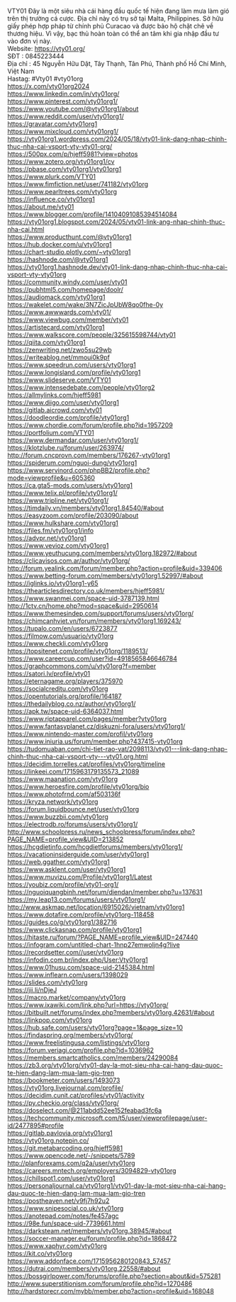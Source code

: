 <p>VTY01 Đ&acirc;y l&agrave; một si&ecirc;u nh&agrave; c&aacute;i h&agrave;ng đầu quốc tế hiện đang l&agrave;m mưa l&agrave;m gi&oacute; tr&ecirc;n thị trường c&aacute; cược. Địa chỉ n&agrave;y c&oacute; trụ sở tại Malta, Philippines. Sở hữu giấy ph&eacute;p hợp ph&aacute;p từ ch&iacute;nh phủ Curacao v&agrave; được bảo hộ chặt chẽ về thương hiệu. V&igrave; vậy, bạc thủ ho&agrave;n to&agrave;n c&oacute; thể an t&acirc;m khi gia nhập đầu tư v&agrave;o đơn vị n&agrave;y.<br />
Website:&nbsp;<a href="https://vty01.org/">https://vty01.org/</a><br />
SĐT : 0845223444<br />
Địa chỉ : 45 Nguyễn Hữu Dật, T&acirc;y Thạnh, T&acirc;n Ph&uacute;, Th&agrave;nh phố Hồ Ch&iacute; Minh, Việt Nam<br />
Hastag: #Vty01 #vty01org<br />
<a href="https://x.com/vty01org2024">https://x.com/vty01org2024</a><br />
<a href="https://www.linkedin.com/in/vty01org/">https://www.linkedin.com/in/vty01org/</a><br />
<a href="https://www.pinterest.com/vty01org1/">https://www.pinterest.com/vty01org1/</a><br />
<a href="https://www.youtube.com/@vty01org1/about">https://www.youtube.com/@vty01org1/about</a><br />
<a href="https://www.reddit.com/user/vty01org1/">https://www.reddit.com/user/vty01org1/</a><br />
<a href="https://gravatar.com/vty01org1">https://gravatar.com/vty01org1</a><br />
<a href="https://www.mixcloud.com/vty01org1/">https://www.mixcloud.com/vty01org1/</a><br />
<a href="https://vty01org1.wordpress.com/2024/05/18/vty01-link-dang-nhap-chinh-thuc-nha-cai-vsport-vty-vty01-org/">https://vty01org1.wordpress.com/2024/05/18/vty01-link-dang-nhap-chinh-thuc-nha-cai-vsport-vty-vty01-org/</a><br />
<a href="https://500px.com/p/hjeff5981?view=photos">https://500px.com/p/hjeff5981?view=photos</a><br />
<a href="https://www.zotero.org/vty01org1/cv">https://www.zotero.org/vty01org1/cv</a><br />
<a href="https://pbase.com/vty01org1/vty01org1">https://pbase.com/vty01org1/vty01org1</a><br />
<a href="https://www.plurk.com/VTY01">https://www.plurk.com/VTY01</a><br />
<a href="https://www.fimfiction.net/user/741182/vty01org">https://www.fimfiction.net/user/741182/vty01org</a><br />
<a href="https://www.pearltrees.com/vty01org">https://www.pearltrees.com/vty01org</a><br />
<a href="https://influence.co/vty01org1">https://influence.co/vty01org1</a><br />
<a href="https://about.me/vty01">https://about.me/vty01</a><br />
<a href="https://www.blogger.com/profile/14104091085394514084">https://www.blogger.com/profile/14104091085394514084</a><br />
<a href="https://vty01org1.blogspot.com/2024/05/vty01-link-ang-nhap-chinh-thuc-nha-cai.html">https://vty01org1.blogspot.com/2024/05/vty01-link-ang-nhap-chinh-thuc-nha-cai.html</a><br />
<a href="https://www.producthunt.com/@vty01org1">https://www.producthunt.com/@vty01org1</a><br />
<a href="https://hub.docker.com/u/vty01org1">https://hub.docker.com/u/vty01org1</a><br />
<a href="https://chart-studio.plotly.com/~vty01org1">https://chart-studio.plotly.com/~vty01org1</a><br />
<a href="https://hashnode.com/@vty01org1">https://hashnode.com/@vty01org1</a><br />
<a href="https://vty01org1.hashnode.dev/vty01-link-dang-nhap-chinh-thuc-nha-cai-vsport-vty-vty01org">https://vty01org1.hashnode.dev/vty01-link-dang-nhap-chinh-thuc-nha-cai-vsport-vty-vty01org</a><br />
<a href="https://community.windy.com/user/vty01">https://community.windy.com/user/vty01</a><br />
<a href="https://pubhtml5.com/homepage/doolr/">https://pubhtml5.com/homepage/doolr/</a><br />
<a href="https://audiomack.com/vty01org1">https://audiomack.com/vty01org1</a><br />
<a href="https://wakelet.com/wake/3N7ZicJpUbW8qo0fhe-0y">https://wakelet.com/wake/3N7ZicJpUbW8qo0fhe-0y</a><br />
<a href="https://www.awwwards.com/vty01/">https://www.awwwards.com/vty01/</a><br />
<a href="https://www.viewbug.com/member/vty01">https://www.viewbug.com/member/vty01</a><br />
<a href="https://artistecard.com/vty01org1">https://artistecard.com/vty01org1</a><br />
<a href="https://www.walkscore.com/people/325615598744/vty01">https://www.walkscore.com/people/325615598744/vty01</a><br />
<a href="https://qiita.com/vty01org1">https://qiita.com/vty01org1</a><br />
<a href="https://zenwriting.net/zwo5su29wb">https://zenwriting.net/zwo5su29wb</a><br />
<a href="https://writeablog.net/mmoui0k9pf">https://writeablog.net/mmoui0k9pf</a><br />
<a href="https://www.speedrun.com/users/vty01org1">https://www.speedrun.com/users/vty01org1</a><br />
<a href="https://www.longisland.com/profile/vty01org1">https://www.longisland.com/profile/vty01org1</a><br />
<a href="https://www.slideserve.com/VTY01">https://www.slideserve.com/VTY01</a><br />
<a href="https://www.intensedebate.com/people/vty01org2">https://www.intensedebate.com/people/vty01org2</a><br />
<a href="https://allmylinks.com/hjeff5981">https://allmylinks.com/hjeff5981</a><br />
<a href="https://www.diigo.com/user/vty01org1">https://www.diigo.com/user/vty01org1</a><br />
<a href="https://gitlab.aicrowd.com/vty01">https://gitlab.aicrowd.com/vty01</a><br />
<a href="https://doodleordie.com/profile/vty01org1">https://doodleordie.com/profile/vty01org1</a><br />
<a href="https://www.chordie.com/forum/profile.php?id=1957209">https://www.chordie.com/forum/profile.php?id=1957209</a><br />
<a href="https://portfolium.com/VTY01">https://portfolium.com/VTY01</a><br />
<a href="https://www.dermandar.com/user/vty01org1/">https://www.dermandar.com/user/vty01org1/</a><br />
<a href="https://klotzlube.ru/forum/user/263974/">https://klotzlube.ru/forum/user/263974/</a><br />
<a href="http://forum.cncprovn.com/members/176267-vty01org1">http://forum.cncprovn.com/members/176267-vty01org1</a><br />
<a href="https://spiderum.com/nguoi-dung/vty01org1">https://spiderum.com/nguoi-dung/vty01org1</a><br />
<a href="https://www.servinord.com/phpBB2/profile.php?mode=viewprofile&amp;u=605360">https://www.servinord.com/phpBB2/profile.php?mode=viewprofile&amp;u=605360</a><br />
<a href="https://ca.gta5-mods.com/users/vty01org1">https://ca.gta5-mods.com/users/vty01org1</a><br />
<a href="https://www.telix.pl/profile/vty01org1/">https://www.telix.pl/profile/vty01org1/</a><br />
<a href="https://www.tripline.net/vty01org1/">https://www.tripline.net/vty01org1/</a><br />
<a href="https://timdaily.vn/members/vty01org1.84540/#about">https://timdaily.vn/members/vty01org1.84540/#about</a><br />
<a href="https://easyzoom.com/profile/203090/about">https://easyzoom.com/profile/203090/about</a><br />
<a href="https://www.hulkshare.com/vty01org1">https://www.hulkshare.com/vty01org1</a><br />
<a href="https://files.fm/vty01org1/info">https://files.fm/vty01org1/info</a><br />
<a href="https://advpr.net/vty01org1">https://advpr.net/vty01org1</a><br />
<a href="https://www.vevioz.com/vty01org1">https://www.vevioz.com/vty01org1</a><br />
<a href="https://www.yeuthucung.com/members/vty01org.182972/#about">https://www.yeuthucung.com/members/vty01org.182972/#about</a><br />
<a href="https://clicavisos.com.ar/author/vty01org/">https://clicavisos.com.ar/author/vty01org/</a><br />
<a href="http://forum.yealink.com/forum/member.php?action=profile&amp;uid=339406">http://forum.yealink.com/forum/member.php?action=profile&amp;uid=339406</a><br />
<a href="https://www.betting-forum.com/members/vty01org1.52997/#about">https://www.betting-forum.com/members/vty01org1.52997/#about</a><br />
<a href="https://iglinks.io/vty01org1-y65">https://iglinks.io/vty01org1-y65</a><br />
<a href="https://thearticlesdirectory.co.uk/members/hjeff5981/">https://thearticlesdirectory.co.uk/members/hjeff5981/</a><br />
<a href="https://www.swanmei.com/space-uid-3787139.html">https://www.swanmei.com/space-uid-3787139.html</a><br />
<a href="http://1ctv.cn/home.php?mod=space&amp;uid=2950614">http://1ctv.cn/home.php?mod=space&amp;uid=2950614</a><br />
<a href="https://www.themesindep.com/support/forums/users/vty01org/">https://www.themesindep.com/support/forums/users/vty01org/</a><br />
<a href="https://chimcanhviet.vn/forum/members/vty01org1.169243/">https://chimcanhviet.vn/forum/members/vty01org1.169243/</a><br />
<a href="https://tupalo.com/en/users/6723877">https://tupalo.com/en/users/6723877</a><br />
<a href="https://filmow.com/usuario/vty01org">https://filmow.com/usuario/vty01org</a><br />
<a href="https://www.checkli.com/vty01org">https://www.checkli.com/vty01org</a><br />
<a href="https://topsitenet.com/profile/vty01org/1189513/">https://topsitenet.com/profile/vty01org/1189513/</a><br />
<a href="https://www.careercup.com/user?id=4918565846646784">https://www.careercup.com/user?id=4918565846646784</a><br />
<a href="https://graphcommons.com/u/vty01org?f=member">https://graphcommons.com/u/vty01org?f=member</a><br />
<a href="https://satori.lv/profile/vty01">https://satori.lv/profile/vty01</a><br />
<a href="https://eternagame.org/players/375970">https://eternagame.org/players/375970</a><br />
<a href="https://socialcreditu.com/vty01org">https://socialcreditu.com/vty01org</a><br />
<a href="https://opentutorials.org/profile/164187">https://opentutorials.org/profile/164187</a><br />
<a href="https://thedailyblog.co.nz/author/vty01org1/">https://thedailyblog.co.nz/author/vty01org1/</a><br />
<a href="https://apk.tw/space-uid-6364037.html">https://apk.tw/space-uid-6364037.html</a><br />
<a href="https://www.riptapparel.com/pages/member?vty01org">https://www.riptapparel.com/pages/member?vty01org</a><br />
<a href="https://www.fantasyplanet.cz/diskuzni-fora/users/vty01org1/">https://www.fantasyplanet.cz/diskuzni-fora/users/vty01org1/</a><br />
<a href="https://www.nintendo-master.com/profil/vty01org">https://www.nintendo-master.com/profil/vty01org</a><br />
<a href="https://www.iniuria.us/forum/member.php?437415-vty01org">https://www.iniuria.us/forum/member.php?437415-vty01org</a><br />
<a href="https://tudomuaban.com/chi-tiet-rao-vat/2098113/vty01---link-dang-nhap-chinh-thuc-nha-cai-vsport-vty---vty01.org.html">https://tudomuaban.com/chi-tiet-rao-vat/2098113/vty01---link-dang-nhap-chinh-thuc-nha-cai-vsport-vty---vty01.org.html</a><br />
<a href="https://decidim.torrelles.cat/profiles/vty01org/timeline">https://decidim.torrelles.cat/profiles/vty01org/timeline</a><br />
<a href="https://linkeei.com/1715963179135573_21089">https://linkeei.com/1715963179135573_21089</a><br />
<a href="https://www.maanation.com/vty01org">https://www.maanation.com/vty01org</a><br />
<a href="https://www.heroesfire.com/profile/vty01org/bio">https://www.heroesfire.com/profile/vty01org/bio</a><br />
<a href="https://www.photofrnd.com/af503136f">https://www.photofrnd.com/af503136f</a><br />
<a href="https://kryza.network/vty01org">https://kryza.network/vty01org</a><br />
<a href="https://forum.liquidbounce.net/user/vty01org">https://forum.liquidbounce.net/user/vty01org</a><br />
<a href="https://www.buzzbii.com/vty01org">https://www.buzzbii.com/vty01org</a><br />
<a href="https://electrodb.ro/forums/users/vty01org1/">https://electrodb.ro/forums/users/vty01org1/</a><br />
<a href="http://www.schoolpress.ru/news_schoolpress/forum/index.php?PAGE_NAME=profile_view&amp;UID=213852">http://www.schoolpress.ru/news_schoolpress/forum/index.php?PAGE_NAME=profile_view&amp;UID=213852</a><br />
<a href="https://hcgdietinfo.com/hcgdietforums/members/vty01org1/">https://hcgdietinfo.com/hcgdietforums/members/vty01org1/</a><br />
<a href="https://vacationinsiderguide.com/user/vty01org1">https://vacationinsiderguide.com/user/vty01org1</a><br />
<a href="https://web.ggather.com/vty01org1">https://web.ggather.com/vty01org1</a><br />
<a href="https://www.asklent.com/user/vty01org1">https://www.asklent.com/user/vty01org1</a><br />
<a href="https://www.muvizu.com/Profile/vty01org1/Latest">https://www.muvizu.com/Profile/vty01org1/Latest</a><br />
<a href="https://youbiz.com/profile/vty01-org1/">https://youbiz.com/profile/vty01-org1/</a><br />
<a href="https://nguoiquangbinh.net/forum/diendan/member.php?u=137631">https://nguoiquangbinh.net/forum/diendan/member.php?u=137631</a><br />
<a href="https://my.leap13.com/forums/users/vty01org1/">https://my.leap13.com/forums/users/vty01org1/</a><br />
<a href="http://www.askmap.net/location/6915026/vietnam/vty01org1">http://www.askmap.net/location/6915026/vietnam/vty01org1</a><br />
<a href="https://www.dotafire.com/profile/vty01org-118458">https://www.dotafire.com/profile/vty01org-118458</a><br />
<a href="https://guides.co/g/vty01org1/382716">https://guides.co/g/vty01org1/382716</a><br />
<a href="https://www.clickasnap.com/profile/vty01org1">https://www.clickasnap.com/profile/vty01org1</a><br />
<a href="https://hitaste.ru/forum/?PAGE_NAME=profile_view&amp;UID=247440">https://hitaste.ru/forum/?PAGE_NAME=profile_view&amp;UID=247440</a><br />
<a href="https://infogram.com/untitled-chart-1hnp27emwoljn4g?live">https://infogram.com/untitled-chart-1hnp27emwoljn4g?live</a><br />
<a href="https://recordsetter.com//user/vty01org">https://recordsetter.com//user/vty01org</a><br />
<a href="https://infodin.com.br/index.php/User:Vty01org1">https://infodin.com.br/index.php/User:Vty01org1</a><br />
<a href="https://www.01husu.com/space-uid-2145384.html">https://www.01husu.com/space-uid-2145384.html</a><br />
<a href="https://www.inflearn.com/users/1398029">https://www.inflearn.com/users/1398029</a><br />
<a href="https://slides.com/vty01org">https://slides.com/vty01org</a><br />
<a href="https://jii.li/nDjeJ">https://jii.li/nDjeJ</a><br />
<a href="https://macro.market/company/vty01org">https://macro.market/company/vty01org</a><br />
<a href="https://www.ixawiki.com/link.php?url=https://vty01org/">https://www.ixawiki.com/link.php?url=https://vty01org/</a><br />
<a href="https://bitbuilt.net/forums/index.php?members/vty01org.42631/#about">https://bitbuilt.net/forums/index.php?members/vty01org.42631/#about</a><br />
<a href="https://linkpop.com/vty01org">https://linkpop.com/vty01org</a><br />
<a href="https://hub.safe.com/users/vty01org?page=1&amp;page_size=10">https://hub.safe.com/users/vty01org?page=1&amp;page_size=10</a><br />
<a href="https://findaspring.org/members/vty01org/">https://findaspring.org/members/vty01org/</a><br />
<a href="https://www.freelistingusa.com/listings/vty01org">https://www.freelistingusa.com/listings/vty01org</a><br />
<a href="https://forum.veriagi.com/profile.php?id=1036962">https://forum.veriagi.com/profile.php?id=1036962</a><br />
<a href="https://members.smartcatholics.com/members/24290084">https://members.smartcatholics.com/members/24290084</a><br />
<a href="https://zb3.org/vty01org/vty01-day-la-mot-sieu-nha-cai-hang-dau-quoc-te-hien-dang-lam-mua-lam-gio-tren">https://zb3.org/vty01org/vty01-day-la-mot-sieu-nha-cai-hang-dau-quoc-te-hien-dang-lam-mua-lam-gio-tren</a><br />
<a href="https://bookmeter.com/users/1493073">https://bookmeter.com/users/1493073</a><br />
<a href="https://vty01org.livejournal.com/profile/">https://vty01org.livejournal.com/profile/</a><br />
<a href="https://decidim.cunit.cat/profiles/vty01/activity">https://decidim.cunit.cat/profiles/vty01/activity</a><br />
<a href="https://py.checkio.org/class/vty01org/">https://py.checkio.org/class/vty01org/</a><br />
<a href="https://doselect.com/@211abdd52ee152feabad3fc6a">https://doselect.com/@211abdd52ee152feabad3fc6a</a><br />
<a href="https://techcommunity.microsoft.com/t5/user/viewprofilepage/user-id/2477895#profile">https://techcommunity.microsoft.com/t5/user/viewprofilepage/user-id/2477895#profile</a><br />
<a href="https://gitlab.pavlovia.org/vty01org1">https://gitlab.pavlovia.org/vty01org1</a><br />
<a href="https://vty01org.notepin.co/">https://vty01org.notepin.co/</a><br />
<a href="https://git.metabarcoding.org/hjeff5981">https://git.metabarcoding.org/hjeff5981</a><br />
<a href="https://www.opencode.net/-/snippets/5789">https://www.opencode.net/-/snippets/5789</a><br />
<a href="http://planforexams.com/q2a/user/vty01org">http://planforexams.com/q2a/user/vty01org</a><br />
<a href="https://careers.mntech.org/employers/3094829-vty01org">https://careers.mntech.org/employers/3094829-vty01org</a><br />
<a href="https://chillspot1.com/user/vty01org1">https://chillspot1.com/user/vty01org1</a><br />
<a href="https://personaljournal.ca/vty01org1/vty01-day-la-mot-sieu-nha-cai-hang-dau-quoc-te-hien-dang-lam-mua-lam-gio-tren">https://personaljournal.ca/vty01org1/vty01-day-la-mot-sieu-nha-cai-hang-dau-quoc-te-hien-dang-lam-mua-lam-gio-tren</a><br />
<a href="https://postheaven.net/v9fj7h92u2">https://postheaven.net/v9fj7h92u2</a><br />
<a href="https://www.snipesocial.co.uk/vty01org">https://www.snipesocial.co.uk/vty01org</a><br />
<a href="https://anotepad.com/notes/fe457agc">https://anotepad.com/notes/fe457agc</a><br />
<a href="https://98e.fun/space-uid-7739661.html">https://98e.fun/space-uid-7739661.html</a><br />
<a href="https://darksteam.net/members/vty01org.38945/#about">https://darksteam.net/members/vty01org.38945/#about</a><br />
<a href="https://soccer-manager.eu/forum/profile.php?id=1868472">https://soccer-manager.eu/forum/profile.php?id=1868472</a><br />
<a href="https://www.xaphyr.com/vty01org">https://www.xaphyr.com/vty01org</a><br />
<a href="https://kit.co/vty01org">https://kit.co/vty01org</a><br />
<a href="https://www.addonface.com/1715956280120843_57457">https://www.addonface.com/1715956280120843_57457</a><br />
<a href="https://dutrai.com/members/vty01org.22558/#about">https://dutrai.com/members/vty01org.22558/#about</a><br />
<a href="https://bossgirlpower.com/forums/profile.php?section=about&amp;id=575281">https://bossgirlpower.com/forums/profile.php?section=about&amp;id=575281</a><br />
<a href="http://www.superstitionism.com/forum/profile.php?id=1270486">http://www.superstitionism.com/forum/profile.php?id=1270486</a><br />
<a href="http://hardstorecr.com/mybb/member.php?action=profile&amp;uid=168048">http://hardstorecr.com/mybb/member.php?action=profile&amp;uid=168048</a></p>
